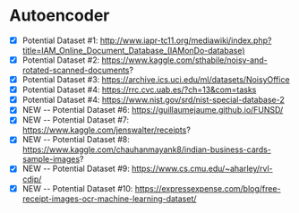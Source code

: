 # Autoencoder

- [x] Potential Dataset #1: http://www.iapr-tc11.org/mediawiki/index.php?title=IAM_Online_Document_Database_(IAMonDo-database)
- [x] Potential Dataset #2: https://www.kaggle.com/sthabile/noisy-and-rotated-scanned-documents?
- [x]  Potential Dataset #3: https://archive.ics.uci.edu/ml/datasets/NoisyOffice
- [x] Potential Dataset #4: https://rrc.cvc.uab.es/?ch=13&com=tasks
- [x] Potential Dataset #4: https://www.nist.gov/srd/nist-special-database-2
- [x] NEW -- Potential Dataset #6: https://guillaumejaume.github.io/FUNSD/
- [x] NEW -- Potential Dataset #7: https://www.kaggle.com/jenswalter/receipts?
- [x] NEW -- Potential Dataset #8: https://www.kaggle.com/chauhanmayank8/indian-business-cards-sample-images?
- [x] NEW -- Potential Dataset #9: https://www.cs.cmu.edu/~aharley/rvl-cdip/
- [x] NEW -- Potential Dataset #10: https://expressexpense.com/blog/free-receipt-images-ocr-machine-learning-dataset/
